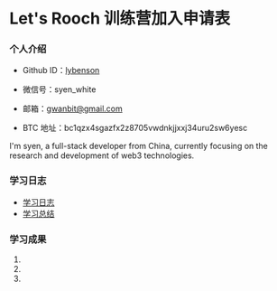 # Let's Rooch 训练营加入申请表

### 个人介绍

- Github ID：[lybenson](https://github.com/lybenson)

- 微信号：syen_white

- 邮箱：gwanbit@gmail.com

- BTC 地址：bc1qzx4sgazfx2z8705vwdnkjjxxj34uru2sw6yesc

I'm syen, a full-stack developer from China, currently focusing on the research and development of web3 technologies.

### 学习日志

- [学习日志](journal.md)
- [学习总结](summary.md)

### 学习成果

1.

2.

3.
